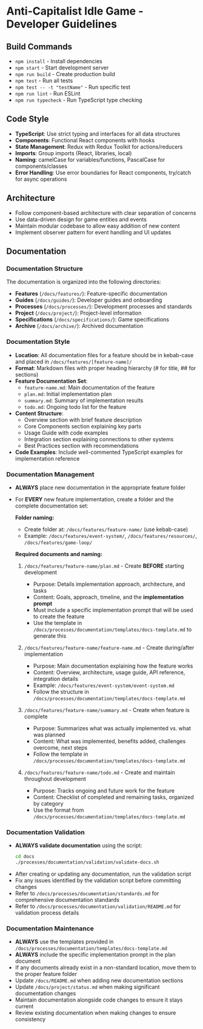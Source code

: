 # Anti-Capitalist Idle Game - Developer Guidelines

## Build Commands
- `npm install` - Install dependencies
- `npm start` - Start development server
- `npm run build` - Create production build
- `npm test` - Run all tests
- `npm test -- -t "testName"` - Run specific test
- `npm run lint` - Run ESLint
- `npm run typecheck` - Run TypeScript type checking

## Code Style
- **TypeScript**: Use strict typing and interfaces for all data structures
- **Components**: Functional React components with hooks
- **State Management**: Redux with Redux Toolkit for actions/reducers
- **Imports**: Group imports (React, libraries, local)
- **Naming**: camelCase for variables/functions, PascalCase for components/classes
- **Error Handling**: Use error boundaries for React components, try/catch for async operations

## Architecture
- Follow component-based architecture with clear separation of concerns
- Use data-driven design for game entities and events
- Maintain modular codebase to allow easy addition of new content
- Implement observer pattern for event handling and UI updates

## Documentation

### Documentation Structure

The documentation is organized into the following directories:

- **Features** (`/docs/features/`): Feature-specific documentation
- **Guides** (`/docs/guides/`): Developer guides and onboarding
- **Processes** (`/docs/processes/`): Development processes and standards
- **Project** (`/docs/project/`): Project-level information
- **Specifications** (`/docs/specifications/`): Game specifications
- **Archive** (`/docs/archive/`): Archived documentation

### Documentation Style
- **Location**: All documentation files for a feature should be in kebab-case and placed in `/docs/features/[feature-name]/`
- **Format**: Markdown files with proper heading hierarchy (# for title, ## for sections)
- **Feature Documentation Set**:
  - `feature-name.md`: Main documentation of the feature
  - `plan.md`: Initial implementation plan
  - `summary.md`: Summary of implementation results
  - `todo.md`: Ongoing todo list for the feature
- **Content Structure**:
  - Overview section with brief feature description
  - Core Components section explaining key parts
  - Usage Guide with code examples
  - Integration section explaining connections to other systems
  - Best Practices section with recommendations
- **Code Examples**: Include well-commented TypeScript examples for implementation reference

### Documentation Management
- **ALWAYS** place new documentation in the appropriate feature folder
- For **EVERY** new feature implementation, create a folder and the complete documentation set:
  
  **Folder naming:**
  - Create folder at: `/docs/features/feature-name/` (use kebab-case)
  - Example: `/docs/features/event-system/`, `/docs/features/resources/`, `/docs/features/game-loop/`
  
  **Required documents and naming:**
  1. `/docs/features/feature-name/plan.md` - Create **BEFORE** starting development
     - Purpose: Details implementation approach, architecture, and tasks
     - Content: Goals, approach, timeline, and the **implementation prompt**
     - Must include a specific implementation prompt that will be used to create the feature
     - Use the template in `/docs/processes/documentation/templates/docs-template.md` to generate this
  
  2. `/docs/features/feature-name/feature-name.md` - Create during/after implementation
     - Purpose: Main documentation explaining how the feature works
     - Content: Overview, architecture, usage guide, API reference, integration details
     - Example: `/docs/features/event-system/event-system.md`
     - Follow the structure in `/docs/processes/documentation/templates/docs-template.md`
  
  3. `/docs/features/feature-name/summary.md` - Create when feature is complete
     - Purpose: Summarizes what was actually implemented vs. what was planned
     - Content: What was implemented, benefits added, challenges overcome, next steps
     - Follow the template in `/docs/processes/documentation/templates/docs-template.md`
  
  4. `/docs/features/feature-name/todo.md` - Create and maintain throughout development
     - Purpose: Tracks ongoing and future work for the feature
     - Content: Checklist of completed and remaining tasks, organized by category
     - Use the format from `/docs/processes/documentation/templates/docs-template.md`

### Documentation Validation
- **ALWAYS validate documentation** using the script:
  ```bash
  cd docs
  ./processes/documentation/validation/validate-docs.sh
  ```
- After creating or updating any documentation, run the validation script
- Fix any issues identified by the validation script before committing changes
- Refer to `/docs/processes/documentation/standards.md` for comprehensive documentation standards
- Refer to `/docs/processes/documentation/validation/README.md` for validation process details

### Documentation Maintenance
- **ALWAYS** use the templates provided in `/docs/processes/documentation/templates/docs-template.md`
- **ALWAYS** include the specific implementation prompt in the plan document
- If any documents already exist in a non-standard location, move them to the proper feature folder
- Update `/docs/README.md` when adding new documentation sections
- Update `/docs/project/status.md` when making significant documentation changes
- Maintain documentation alongside code changes to ensure it stays current
- Review existing documentation when making changes to ensure consistency